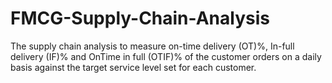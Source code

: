 # FMCG-Supply-Chain-Analysis
The supply chain analysis to measure  on-time delivery (OT)%, In-full delivery (IF)% and OnTime in full (OTIF)% of the customer orders on a daily basis against the target service level set for each customer.
